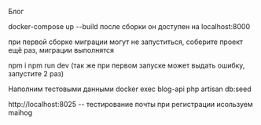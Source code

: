 Блог

docker-compose up --build после сборки он доступен на localhost:8000 

при первой сборке миграции могут не запуститься, соберите проект
ещё раз, миграции выполнятся

npm i
npm run dev (так же при первом запуске может выдать ошибку, запустите 2 раз)

Наполним тестовыми данными
docker exec blog-api php artisan db:seed

http://localhost:8025  -- тестирование почты при регистрации исользуем maihog